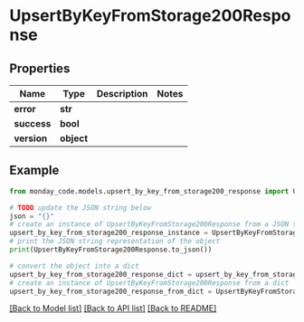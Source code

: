 # UpsertByKeyFromStorage200Response


## Properties

Name | Type | Description | Notes
------------ | ------------- | ------------- | -------------
**error** | **str** |  | 
**success** | **bool** |  | 
**version** | **object** |  | 

## Example

```python
from monday_code.models.upsert_by_key_from_storage200_response import UpsertByKeyFromStorage200Response

# TODO update the JSON string below
json = "{}"
# create an instance of UpsertByKeyFromStorage200Response from a JSON string
upsert_by_key_from_storage200_response_instance = UpsertByKeyFromStorage200Response.from_json(json)
# print the JSON string representation of the object
print(UpsertByKeyFromStorage200Response.to_json())

# convert the object into a dict
upsert_by_key_from_storage200_response_dict = upsert_by_key_from_storage200_response_instance.to_dict()
# create an instance of UpsertByKeyFromStorage200Response from a dict
upsert_by_key_from_storage200_response_from_dict = UpsertByKeyFromStorage200Response.from_dict(upsert_by_key_from_storage200_response_dict)
```
[[Back to Model list]](../README.md#documentation-for-models) [[Back to API list]](../README.md#documentation-for-api-endpoints) [[Back to README]](../README.md)


